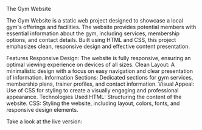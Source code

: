 The Gym Website

The Gym Website is a static web project designed to showcase a local gym's offerings and facilities. The website provides potential members with essential information about the gym, including services, membership options, and contact details. Built using HTML and CSS, this project emphasizes clean, responsive design and effective content presentation.

Features
Responsive Design: The website is fully responsive, ensuring an optimal viewing experience on devices of all sizes.
Clean Layout: A minimalistic design with a focus on easy navigation and clear presentation of information.
Information Sections: Dedicated sections for gym services, membership plans, trainer profiles, and contact information.
Visual Appeal: Use of CSS for styling to create a visually engaging and professional appearance.
Technologies Used
HTML: Structuring the content of the website.
CSS: Styling the website, including layout, colors, fonts, and responsive design elements.

Take a look at the live version: 
